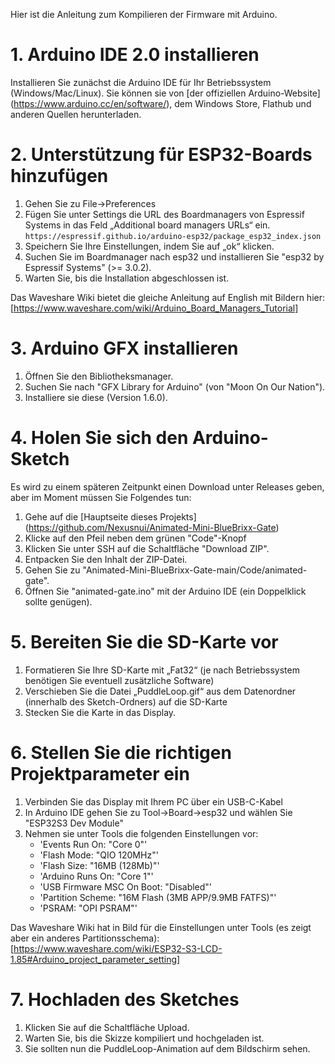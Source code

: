 Hier ist die Anleitung zum Kompilieren der Firmware mit Arduino.


# 1. Arduino IDE 2.0 installieren

Installieren Sie zunächst die Arduino IDE für Ihr Betriebssystem (Windows/Mac/Linux). Sie können sie von [der offiziellen Arduino-Website] (https://www.arduino.cc/en/software/), dem Windows Store, Flathub und anderen Quellen herunterladen.

# 2. Unterstützung für ESP32-Boards hinzufügen

1. Gehen Sie zu File->Preferences
2. Fügen Sie unter Settings die URL des Boardmanagers von Espressif Systems in das Feld „Additional board managers URLs“ ein.
	`https://espressif.github.io/arduino-esp32/package_esp32_index.json`
3. Speichern Sie Ihre Einstellungen, indem Sie auf „ok“ klicken.
4. Suchen Sie im Boardmanager nach esp32 und installieren Sie "esp32 by Espressif Systems" (>= 3.0.2).
5. Warten Sie, bis die Installation abgeschlossen ist.

Das Waveshare Wiki bietet die gleiche Anleitung auf English mit Bildern hier:  
[https://www.waveshare.com/wiki/Arduino_Board_Managers_Tutorial]

# 3. Arduino GFX installieren

1. Öffnen Sie den Bibliotheksmanager.
2. Suchen Sie nach "GFX Library for Arduino" (von "Moon On Our Nation").
3. Installiere sie diese (Version 1.6.0).

# 4. Holen Sie sich den Arduino-Sketch

Es wird zu einem späteren Zeitpunkt einen Download unter Releases geben, aber im Moment müssen Sie Folgendes tun:
1. Gehe auf die [Hauptseite dieses Projekts] (https://github.com/Nexusnui/Animated-Mini-BlueBrixx-Gate)
2. Klicke auf den Pfeil neben dem grünen "Code"-Knopf
3. Klicken Sie unter SSH auf die Schaltfläche "Download ZIP".
4. Entpacken Sie den Inhalt der ZIP-Datei.
5. Gehen Sie zu "Animated-Mini-BlueBrixx-Gate-main/Code/animated-gate".
6. Öffnen Sie "animated-gate.ino" mit der Arduino IDE (ein Doppelklick sollte genügen).

# 5. Bereiten Sie die SD-Karte vor
1. Formatieren Sie Ihre SD-Karte mit „Fat32“ (je nach Betriebssystem benötigen Sie eventuell zusätzliche Software)
2. Verschieben Sie die Datei „PuddleLoop.gif“ aus dem Datenordner (innerhalb des Sketch-Ordners) auf die SD-Karte
3. Stecken Sie die Karte in das Display.

# 6. Stellen Sie die richtigen Projektparameter ein

1. Verbinden Sie das Display mit Ihrem PC über ein USB-C-Kabel
2. In Arduino IDE gehen Sie zu Tool->Board->esp32 und wählen Sie "ESP32S3 Dev Module"
3. Nehmen sie unter Tools die folgenden Einstellungen vor:
   - 'Events Run On: "Core 0"'
   - 'Flash Mode: "QIO 120MHz"'
   - 'Flash Size: "16MB (128Mb)"'
   - 'Arduino Runs On: "Core 1"'
   - 'USB Firmware MSC On Boot: "Disabled"'
   - 'Partition Scheme: "16M Flash (3MB APP/9.9MB FATFS)"'
   - 'PSRAM: "OPI PSRAM"'
   
Das Waveshare Wiki hat in Bild für die Einstellungen unter Tools (es zeigt aber ein anderes Partitionsschema):
[https://www.waveshare.com/wiki/ESP32-S3-LCD-1.85#Arduino_project_parameter_setting]

# 7. Hochladen des Sketches
1. Klicken Sie auf die Schaltfläche Upload.
2. Warten Sie, bis die Skizze kompiliert und hochgeladen ist.
3. Sie sollten nun die PuddleLoop-Animation auf dem Bildschirm sehen.